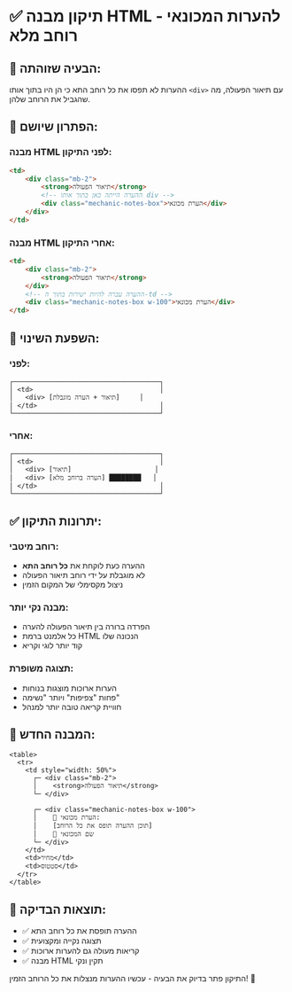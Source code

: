 # ✅ תיקון מבנה HTML להערות המכונאי - רוחב מלא

## 🎯 הבעיה שזוהתה:
ההערות לא תפסו את כל רוחב התא כי הן היו בתוך אותו `<div>` עם תיאור הפעולה, מה שהגביל את הרוחב שלהן.

## 🔧 הפתרון שיושם:

### **מבנה HTML לפני התיקון:**
```html
<td>
    <div class="mb-2">
        <strong>תיאור הפעולה</strong>
        <!-- ההערה הייתה כאן בתוך אותו div -->
        <div class="mechanic-notes-box">הערת מכונאי</div>
    </div>
</td>
```

### **מבנה HTML אחרי התיקון:**
```html
<td>
    <div class="mb-2">
        <strong>תיאור הפעולה</strong>
    </div>
    <!-- ההערה עברה להיות ישירות בתוך ה-td -->
    <div class="mechanic-notes-box w-100">הערת מכונאי</div>
</td>
```

## 🎨 השפעת השינוי:

### **לפני:**
```
┌─────────────────────────────────────┐
│ <td>                                │
│   <div> [תיאור + הערה מוגבלת]     │
│ </td>                               │
└─────────────────────────────────────┘
```

### **אחרי:**
```
┌─────────────────────────────────────┐
│ <td>                                │
│   <div> [תיאור]                     │
│   <div> [הערה ברוחב מלא] ████████   │
│ </td>                               │
└─────────────────────────────────────┘
```

## ✅ יתרונות התיקון:

### **רוחב מיטבי:**
- ההערה כעת לוקחת את **כל רוחב התא**
- לא מוגבלת על ידי רוחב תיאור הפעולה
- ניצול מקסימלי של המקום הזמין

### **מבנה נקי יותר:**
- הפרדה ברורה בין תיאור הפעולה להערה
- כל אלמנט ברמת HTML הנכונה שלו
- קוד יותר לוגי וקריא

### **תצוגה משופרת:**
- הערות ארוכות מוצגות בנוחות
- פחות "צפיפות" ויותר "נשימה"
- חוויית קריאה טובה יותר למנהל

## 📐 המבנה החדש:

```
<table>
  <tr>
    <td style="width: 50%">
      ┌─ <div class="mb-2">
      │    <strong>תיאור הפעולה</strong>
      └─ </div>
      
      ┌─ <div class="mechanic-notes-box w-100">
      │    📝 הערת מכונאי:
      │    [תוכן ההערה תופס את כל הרוחב]
      │    👤 שם המכונאי
      └─ </div>
    </td>
    <td>מחיר</td>
    <td>סטטוס</td>
  </tr>
</table>
```

## 🧪 תוצאות הבדיקה:
- ✅ ההערה תופסת את כל רוחב התא
- ✅ תצוגה נקייה ומקצועית
- ✅ קריאות מעולה גם להערות ארוכות
- ✅ מבנה HTML תקין ונקי

התיקון פתר בדיוק את הבעיה - עכשיו ההערות מנצלות את כל הרוחב הזמין! 🎉
